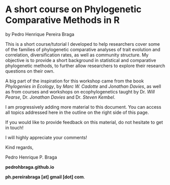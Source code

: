 # A short course on Phylogenetic Comparative Methods in R
by Pedro Henrique Pereira Braga

This is a short course/tutorial I developed to help researchers cover some of the families of phylogenetic comparative analyses of trait evolution and correlation, diversification rates, as well as community structure. My objective is to provide a short background in statistical and comparative phylogenetic methods, to further allow researchers to explore their research questions on their own.

A big part of the inspiration for this workshop came from the book *Phylogenies in Ecology*, by *Marc W. Cadotte* and *Jonathan Davies*, as well as from courses and workshops on ecophylogenetics taught by Dr. *Will Pearse*, Dr. *Jonathan Davies* and Dr. *Steven Kembel*. 

I am progressively adding more material to this document. You can access all topics addressed here in the outline on the right side of this page.

If you would like to provide feedback on this material, do not hesitate to get in touch!  

I will highly appreciate your comments!

Kind regards,

Pedro Henrique P. Braga 


**pedrohbraga.github.io**

**ph.pereirabraga [at] gmail [dot] com**.
